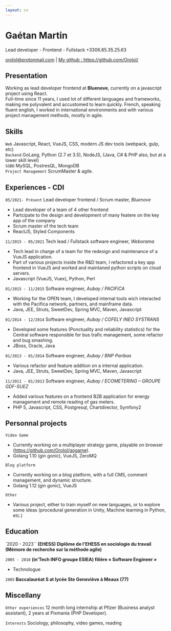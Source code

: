 ```yaml
---
layout: cv
---
```


# Gaétan Martin
Lead developer - Frontend - Fullstack
+3306.85.35.25.63

<div id="webaddress">
<a href="mailto:orolol@protonmail.com">orolol@protonmail.com</a>
| <a href="https://github.com/Orolol/">My github : https://github.com/Orolol/</a>
</div>

## Presentation

Working as lead developer frontend at **Bluenove**, currently on a javascript project using React.  
Full-time since 11 years, I used lot of different languages and frameworks, making me polyvalent and accustomed to learn quickly. French, speaking fluent english, I worked in international environments and with various project management methods, mostly in agile.

## Skills

`Web` Javascript, React, VueJS, CSS, modern JS dev tools (webpack, gulp, etc)  
`Backend` GoLang, Python (2.7 et 3.5), NodeJS, (Java, C# & PHP also, but at a lower skill level)  
`SGBD` MySQL, PostresQL, MongoDB  
`Project Management` ScrumMaster & agile. 

## Experiences - CDI  

`05/2021- Présent`
Lead developer frontend / Scrum master, *Bluenove*  
* Lead developer of a team of 4 other frontend
* Partcipate to the design and development of many featere on the key app of the company 
* Scrum master of the tech team
* ReactJS, Styled Components  

`11/2015 - 05/2021`
Tech lead / Fullstack software engineer, *Weborama*  
* Tech lead in charge of a team for the redesign and maintenance of a VueJS application.
* Part of various projects inside the R&D team, I refactored a key app frontend in VueJS and worked and maintaned python scripts on cloud servers.
* Javascript (VueJS, Vuex), Python, Perl  

`01/2015 - 11/2015`
Software engineer, *Aubay / PACIFICA*  
* Working for the OPEN team, I developed internal tools wich interacted with the Pacifica network, partners, and mainframe data.
* Java, JEE, Struts, SweetDev, Spring MVC, Maven, Javascript  

`01/2014 - 12/2014`
Software engineer, *Aubay / COFELY INEO SYSTRANS*  
* Developed some features (Ponctuality and reliability statistics) for the Central software responsible for bus trafic management, some refactor and bug smashing.
* JBoss, Oracle, Java  

`01/2013 - 01/2014`
Software engineer, *Aubay / BNP Paribas*  
* Various refactor and feature addition on a internal application.
* Java, JEE, Struts, SweetDev, Spring MVC, Maven, Javascript  

`11/2011 - 01/2013` 
Software engineer, *Aubay / ECOMETERING – GROUPE GDF-SUEZ*  
* Added various features on a frontend B2B application for energy management and remote reading of gas meters.
* PHP 5, Javascript, CSS, Postgresql, Chartdirector, Symfony2  

## Personnal projects

`Video Game`
* Currently working on a multiplayer strategy game, playable on browser (https://github.com/Orolol/gogame).
* Golang 1.10 (gin gonic), VueJS, ZeroMQ

`Blog platform`
* Currently working on a blog platform, with a full CMS, comment management, and dynamic structure.
* Golang 1.12 (gin gonic), VueJS

`Other`
* Various project, either to train myself on new languages, or to explore some ideas (procedural generation in Unity, Machine learning in Python, etc.)

## Education

`2020 - 2023``
__(EHESS) Diplôme de l'EHESS en sociologie du travail (Mémore de recherche sur la méthode agile)__

`2005 - 2010`
__(in’Tech INFO groupe ESIEA) filière « Software Engineer »__

- Technologue

`2005`
__Baccalauréat S at lycée Ste Geneviève à Meaux (77)__

## Miscellany

`Other experiences`
12 month long internship at Pfizer (Business analyst assistant), 2 years at Pixmania (PHP Developer).  

`Interests`
Sociology, philosophy, video games, reading






